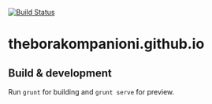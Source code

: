 [![Build Status](https://travis-ci.org/theborakompanioni/tbk-gh-pages.svg?branch=master)](https://travis-ci.org/theborakompanioni/tbk-gh-pages)

# theborakompanioni.github.io

## Build & development

Run `grunt` for building and `grunt serve` for preview.

